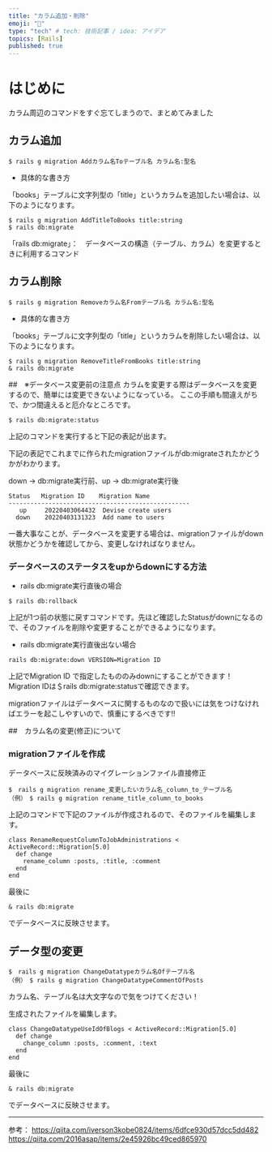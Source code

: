 ```yaml
---
title: "カラム追加・削除"
emoji: "🐥"
type: "tech" # tech: 技術記事 / idea: アイデア
topics: [Rails]
published: true
---
```

# はじめに
カラム周辺のコマンドをすぐ忘てしまうので、まとめてみました



## カラム追加
```
$ rails g migration Addカラム名Toテーブル名 カラム名:型名
```
- 具体的な書き方

「books」テーブルに文字列型の「title」というカラムを追加したい場合は、以下のようになります。

```
$ rails g migration AddTitleToBooks title:string
$ rails db:migrate
```
「rails db:migrate」：　データベースの構造（テーブル、カラム）を変更するときに利用するコマンド

## カラム削除

```
$ rails g migration Removeカラム名Fromテーブル名 カラム名:型名
```
- 具体的な書き方


「books」テーブルに文字列型の「title」というカラムを削除したい場合は、以下のようになります。

```
$ rails g migration RemoveTitleFromBooks title:string
& rails db:migrate
```



##　※データベース変更前の注意点
カラムを変更する際はデータベースを変更するので、簡単には変更できないようになっている。
ここの手順も間違えがちで、かつ間違えると厄介なところです。

```
$ rails db:migrate:status
```
上記のコマンドを実行すると下記の表記が出ます。

下記の表記でこれまでに作られたmigrationファイルがdb:migrateされたかどうかがわかります。

down → db:migrate実行前、up → db:migrate実行後

```
Status   Migration ID    Migration Name
--------------------------------------------------
   up     20220403064432  Devise create users
  down    20220403131323  Add name to users
```
一番大事なことが、データベースを変更する場合は、migrationファイルがdown状態かどうかを確認してから、変更しなければなりません。
### データベースのステータスをupからdownにする方法
- rails db:migrate実行直後の場合

```
$ rails db:rollback
```
上記が1つ前の状態に戻すコマンドです。先ほど確認したStatusがdownになるので、そのファイルを削除や変更することができるようになります。

- rails db:migrate実行直後出ない場合
```
rails db:migrate:down VERSION=Migration ID

```
上記でMigration ID で指定したもののみdownにすることができます！
Migration IDは＄rails db:migrate:statusで確認できます。

migrationファイルはデータベースに関するものなので扱いには気をつけなければエラーを起こしやすいので、慎重にするべきです!!




##　カラム名の変更(修正)について

### migrationファイルを作成
データベースに反映済みのマイグレーションファイル直接修正
```
$　rails g migration rename_変更したいカラム名_column_to_テーブル名
（例）　$ rails g migration rename_title_column_to_books
```
上記のコマンドで下記のファイルが作成されるので、そのファイルを編集します。
```rb:db/migrate/20XXXXXXXXXXX_rename_title_column_to_posts
class RenameRequestColumnToJobAdministrations < ActiveRecord::Migration[5.0]
  def change
    rename_column :posts, :title, :comment
  end
end
```

最後に
```
& rails db:migrate
```
でデータベースに反映させます。

## データ型の変更
```
$　rails g migration ChangeDatatypeカラム名Ofテーブル名
（例）　$ rails g migration ChangeDatatypeCommentOfPosts
```
カラム名、テーブル名は大文字なので気をつけてください！

生成されたファイルを編集します。
```db/migrate/20XXXXXXXXXXX_change_datatype_comment_of_posts
class ChangeDatatypeUseIdOfBlogs < ActiveRecord::Migration[5.0]
  def change
    change_column :posts, :comment, :text
  end
end
```

最後に
```
& rails db:migrate
```
でデータベースに反映させます。



-----
参考：
https://qiita.com/iverson3kobe0824/items/6dfce930d57dcc5dd482
https://qiita.com/2016asap/items/2e45926bc49ced865970

